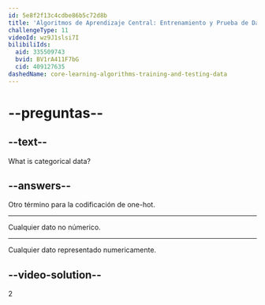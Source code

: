 ```yaml
---
id: 5e8f2f13c4cdbe86b5c72d8b
title: 'Algoritmos de Aprendizaje Central: Entrenamiento y Prueba de Datos'
challengeType: 11
videoId: wz9J1slsi7I
bilibiliIds:
  aid: 335509743
  bvid: BV1rA411F7bG
  cid: 409127635
dashedName: core-learning-algorithms-training-and-testing-data
---
```


# --preguntas--

## --text--

What is categorical data?

## --answers--

Otro término para la codificación de one-hot.

---

Cualquier dato no númerico.

---

Cualquier dato representado numericamente.

## --video-solution--

2

